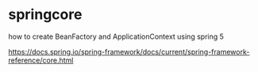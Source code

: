 # springcore
how to create BeanFactory and ApplicationContext using spring 5 

https://docs.spring.io/spring-framework/docs/current/spring-framework-reference/core.html

